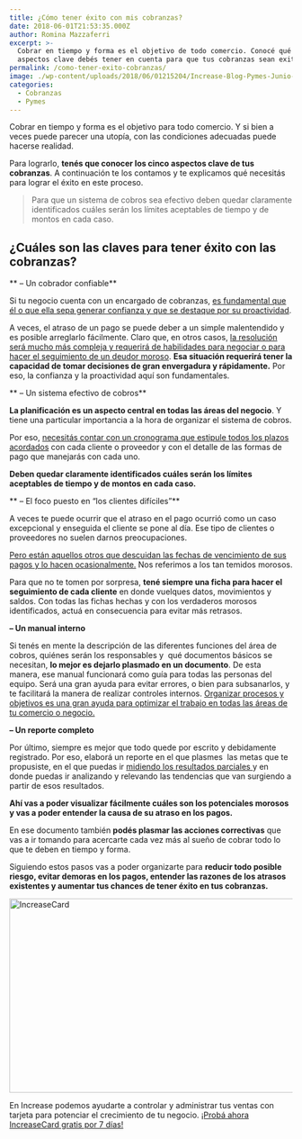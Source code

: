 ```yaml
---
title: ¿Cómo tener éxito con mis cobranzas?
date: 2018-06-01T21:53:35.000Z
author: Romina Mazzaferri
excerpt: >-
  Cobrar en tiempo y forma es el objetivo de todo comercio. Conocé qué 5
  aspectos clave debés tener en cuenta para que tus cobranzas sean exitosas
permalink: /como-tener-exito-cobranzas/
image: ./wp-content/uploads/2018/06/01215204/Increase-Blog-Pymes-Junio-03.png
categories:
  - Cobranzas
  - Pymes
---
```

<span style="font-weight: 400;">Cobrar en tiempo y forma es el objetivo para todo comercio. Y si bien a veces puede parecer una utopía, con las condiciones adecuadas puede hacerse realidad.</span>

<span style="font-weight: 400;">Para lograrlo, <strong>tenés que conocer los cinco aspectos clave de tus cobranzas</strong>. A continuación te los contamos y te explicamos qué necesitás para lograr el éxito en este proceso.</span>

> <span style="font-weight: 400;">Para que un sistema de cobros sea efectivo deben quedar claramente identificados cuáles serán los límites aceptables de tiempo y de montos en cada caso. </span>

## ¿Cuáles son las claves para tener éxito con las cobranzas?

** &#8211; Un cobrador confiable**

<span style="font-weight: 400;">Si tu negocio cuenta con un encargado de cobranzas, </span>[<span style="font-weight: 400;">es fundamental que él o que ella sepa generar confianza y que se destaque por su proactividad</span>](https://www.increasecard.com/gestion-comercial-6-claves-mejorarla/)<span style="font-weight: 400;">.</span>

<span style="font-weight: 400;">A veces, el atraso de un pago se puede deber a un simple malentendido y es posible arreglarlo fácilmente. Claro que, en otros casos, </span>[<span style="font-weight: 400;">la resolución será mucho más compleja y requerirá de habilidades para negociar o para hacer el seguimiento de un deudor moroso</span>](https://increasecard.com/cobranzas-tiempos-inflacion/)<span style="font-weight: 400;">. <strong>Esa situación requerirá tener la capacidad de tomar decisiones de gran envergadura y rápidamente.</strong> Por eso, la confianza y la proactividad aquí son fundamentales.</span>

** &#8211; Un sistema efectivo de cobros**

<span style="font-weight: 400;"><strong>La planificación es un aspecto central en todas las áreas del negocio</strong>. Y tiene una particular importancia a la hora de organizar el sistema de cobros.</span>

<span style="font-weight: 400;">Por eso, </span>[<span style="font-weight: 400;">necesitás contar con un cronograma que estipule todos los plazos acordados</span>](https://increasecard.com/mantener-control-tus-pagos/) <span style="font-weight: 400;">con cada cliente o proveedor y con el detalle de las formas de pago que manejarás con cada uno. </span>

<span style="font-weight: 400;"><strong>Deben quedar claramente identificados cuáles serán los límites aceptables de tiempo y de montos en cada caso.</strong> </span>

** &#8211; El foco puesto en &#8220;los clientes difíciles&#8221;**

<span style="font-weight: 400;">A veces te puede ocurrir que el atraso en el pago ocurrió como un caso excepcional y enseguida el cliente se pone al día. Ese tipo de clientes o proveedores no suelen darnos preocupaciones.</span>

[<span style="font-weight: 400;">Pero están aquellos otros que descuidan las fechas de vencimiento de sus pagos y lo hacen ocasionalmente.</span>](https://increasecard.com/cobranzas-5-consejos-tu-negocio/) <span style="font-weight: 400;">Nos referimos a los tan temidos morosos.</span>

<span style="font-weight: 400;">Para que no te tomen por sorpresa, <strong>tené siempre una ficha para hacer el seguimiento de cada cliente</strong> en donde vuelques datos, movimientos y saldos. Con todas las fichas hechas y con los verdaderos morosos identificados, actuá en consecuencia para evitar más retrasos.</span>

**&#8211; Un manual interno**

<span style="font-weight: 400;">Si tenés en mente la descripción de las diferentes funciones del área de cobros, quiénes serán los responsables y  qué documentos básicos se necesitan, <strong>lo mejor es dejarlo plasmado en un documento</strong>. De esta manera, ese manual funcionará como guía para todas las personas del equipo. Será una gran ayuda para evitar errores, o bien para subsanarlos, y te facilitará la manera de realizar controles internos. </span>[<span style="font-weight: 400;">Organizar procesos y objetivos es una gran ayuda para optimizar el trabajo en todas las áreas de tu comercio o negocio. </span>](https://increasecard.com/okrs-una-forma-de-organizarnos-como-empresa/)

**&#8211; Un reporte completo**

<span style="font-weight: 400;">Por último, siempre es mejor que todo quede por escrito y debidamente registrado. Por eso, elaborá un reporte en el que plasmes  las metas que te propusiste, en el que puedas ir </span>[<span style="font-weight: 400;">midiendo los resultados parciales </span>](https://increasecard.com/necesito-mejorar-la-administracion-negocio/)<span style="font-weight: 400;">y en donde puedas ir analizando y relevando las tendencias que van surgiendo a partir de esos resultados.</span>

**Ahí vas a poder visualizar fácilmente cuáles son los potenciales morosos y vas a poder entender la causa de su atraso en los pagos.** 

<span style="font-weight: 400;">En ese documento también <strong>podés plasmar las acciones correctivas</strong> que vas a ir tomando para acercarte cada vez más al sueño de cobrar todo lo que te deben en tiempo y forma.</span>

<span style="font-weight: 400;">Siguiendo estos pasos vas a poder organizarte para <strong>reducir todo posible riesgo, evitar demoras en los pagos, entender las razones de los atrasos existentes y aumentar tus chances de tener éxito en tus cobranzas.</strong></span>

[<img class="aligncenter wp-image-2937 size-full" src="https://d1nzec96y7u1ro.cloudfront.net/wp-content/uploads/2018/02/04133256/Banner.png" alt="IncreaseCard" width="1001" height="345" srcset="https://d1nzec96y7u1ro.cloudfront.net/wp-content/uploads/2018/02/04133256/Banner.png 1001w, https://d1nzec96y7u1ro.cloudfront.net/wp-content/uploads/2018/02/04133256/Banner-300x103.png 300w, https://d1nzec96y7u1ro.cloudfront.net/wp-content/uploads/2018/02/04133256/Banner-768x265.png 768w" sizes="(max-width: 1001px) 100vw, 1001px" />](https://goo.gl/2ku8Vx)

En Increase podemos ayudarte a controlar y administrar tus ventas con tarjeta para potenciar el crecimiento de tu negocio. [¡Probá ahora IncreaseCard gratis por 7 días!](https://goo.gl/2ku8Vx)
